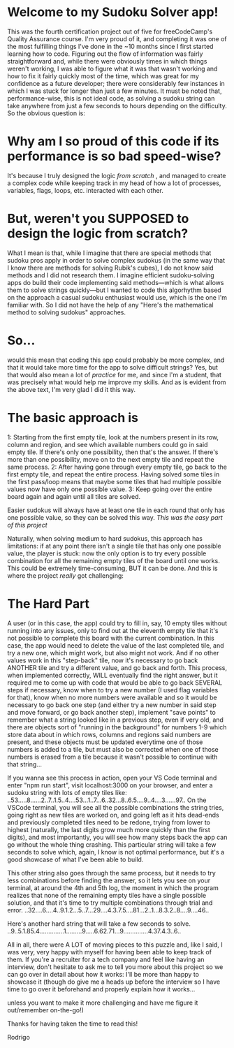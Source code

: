 # Welcome to my Sudoku Solver app!

This was the fourth certification project out of five for freeCodeCamp's Quality Assurance course. I'm very proud of it, and completing it was one of the most fulfilling things I've done in the ~10 months since I first started learning how to code. Figuring out the flow of information was fairly straightforward and, while there were obviously times in which things weren't working, I was able to figure what it was that wasn't working and how to fix it fairly quickly most of the time, which was great for my confidence as a future developer; there were considerably few instances in which I was stuck for longer than just a few minutes. It must be noted that, performance-wise, this is not ideal code, as solving a sudoku string can take anywhere from just a few seconds to hours depending on the difficulty. So the obvious question is: 

# Why am I so proud of this code if its performance is so bad speed-wise? 

It's because I truly designed the logic *from scratch* , and managed to create a complex code while keeping track in my head of how a lot of processes, variables, flags, loops, etc. interacted with each other. 

# But, weren't you SUPPOSED to design the logic from scratch?

What I mean is that, while I imagine that there are special methods that sudoku pros apply in order to solve complex sudokus (in the same way that I know there are methods for solving Rubik's cubes), I do not know said methods and I did not research them. I imagine efficient sudoku-solving apps do build their code implementing said methods—which is what allows them to solve strings quickly—but I wanted to code this algorhythm based on the approach a casual sudoku enthusiast would use, which is the one I'm familiar with. So I did not have the help of any "Here's the mathematical method to solving sudokus" approaches.

# So...

would this mean that coding this app could probably be more complex, and that it would take more time for the app to solve difficult strings? Yes, but that would also mean a lot of *practice* for me, and since I'm a student, that was precisely what would help me improve my skills. And as is evident from the above text, I'm very glad I did it this way.

# The basic approach is

1: Starting from the first empty tile, look at the numbers present in its row, column and region, and see which available numbers could go in said empty tile. If there's only one possibility, then that's the answer. If there's more than one possibility, move on to the next empty tile and repeat the same process.
2: After having gone through every empty tile, go back to the first empty tile, and repeat the entire process. Having solved some tiles in the first pass/loop means that maybe some tiles that had multiple possible values now have only one possible value.
3: Keep going over the entire board again and again until all tiles are solved.

Easier sudokus will always have at least one tile in each round that only has one possible value, so they can be solved this way. *This was the easy part of this project*

Naturally, when solving medium to hard sudokus, this approach has limitations: if at any point there isn't a single tile that has only one possible value, the player is stuck: now the only option is to try every possible combination for all the remaining empty tiles of the board until one works. This could be extremely time-consuming, BUT it can be done. And this is where the project *really* got challenging:

# The Hard Part

A user (or in this case, the app) could try to fill in, say, 10 empty tiles without running into any issues, only to find out at the eleventh empty tile that it's not possible to complete this board with the current combination. In this case, the app would need to delete the value of the last completed tile, and try a new one, which might work, but also might not work. And if no other values work in this "step-back" tile, now it's necessary to go back ANOTHER tile and try a different value, and go back and forth. This process, when implemented correctly, WILL eventually find the right answer, but it required me to come up with code that would be able to go back SEVERAL steps if necessary, know when to try a new number (I used flag variables for that), know when no more numbers were available and so it would be necessary to go back one step (and either try a new number in said step and move forward, or go back another step), implement "save points" to remember what a string looked like in a previous step, even if very old, and there are objects sort of "running in the background" for numbers 1-9 which store data about in which rows, columns and regions said numbers are present, and these objects must be updated everytime one of those numbers is added to a tile, but must also be corrected when one of those numbers is erased from a tile because it wasn't possible to continue with that string...

If you wanna see this process in action, open your VS Code terminal and enter "npm run start", visit localhost:3000 on your browser, and enter a sudoku string with lots of empty tiles like:
..53.....8......2..7..1.5..4....53...1..7...6..32...8..6.5....9..4....3......97..
On the VSCode terminal, you will see all the possible combinations the string tries, going right as new tiles are worked on, and going left as it hits dead-ends and previously completed tiles need to be redone, trying from lower to highest (naturally, the last digits grow much more quickly than the first digits), and most importantly, you will see how many steps back the app can go without the whole thing crashing. This particular string will take a few seconds to solve which, again, I know is not optimal performance, but it's a good showcase of what I've been able to build.

This other string also goes through the same process, but it needs to try less combinations before finding the answer, so it lets you see on your terminal, at around the 4th and 5th log, the moment in which the program realizes that none of the remaining empty tiles have a single possible solution, and that it's time to try multiple combinations through trial and error.
..32....6....4..9.1.2...5..7...29....4.3.7.5....81...2..1...8.3.2..8....9....46..

Here's another hard string that will take a few seconds to solve.
..9..5.1.85.4..............1.........9.....6.62.71...9..............4.37.4.3..6..

All in all, there were A LOT of moving pieces to this puzzle and, like I said, I was very, very happy with myself for having been able to keep track of them. If you're a recruiter for a tech company and feel like having an interview, don't hesitate to ask me to tell you more about this project so we can go over in detail about how it works: I'll be more than happy to showcase it (though do give me a heads up before the interview so I have time to go over it beforehand and properly explain how it works... 

unless you want to make it more challenging and have me figure it out/remember on-the-go!)

Thanks for having taken the time to read this!

Rodrigo

<!-- This is the boilerplate for the Sudoku Solver project. Instructions to complete your project can be found at https://www.freecodecamp.org/learn/quality-assurance/quality-assurance-projects/sudoku-solver -->

